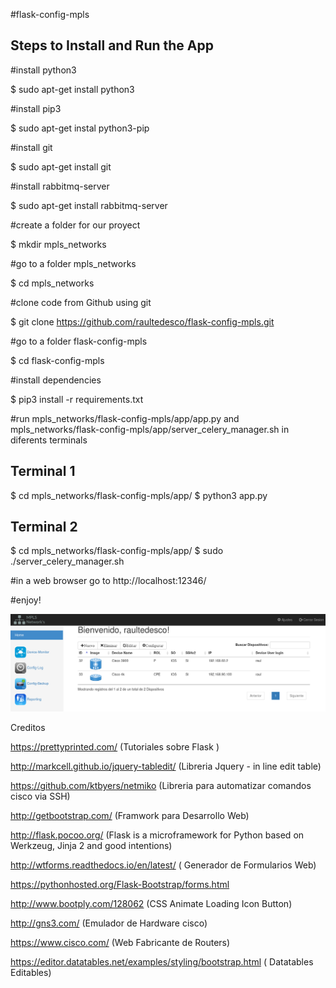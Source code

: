 #flask-config-mpls

Steps to Install and Run the App
---------------------------------------------------------------------------------------------------------------------------------

#install python3

$ sudo apt-get install python3

#install pip3

$ sudo apt-get instal python3-pip

#install git

$ sudo apt-get install git

#install rabbitmq-server

$ sudo apt-get install rabbitmq-server 

#create a folder for our proyect

$ mkdir mpls_networks

#go to a folder mpls_networks

$ cd mpls_networks

#clone code from Github using git

$ git clone https://github.com/raultedesco/flask-config-mpls.git

#go to a folder flask-config-mpls

$ cd flask-config-mpls

#install dependencies

$ pip3 install -r requirements.txt

#run mpls_networks/flask-config-mpls/app/app.py
and mpls_networks/flask-config-mpls/app/server_celery_manager.sh in diferents terminals

Terminal 1
----------
$ cd mpls_networks/flask-config-mpls/app/
$ python3 app.py

Terminal 2
----------
$ cd mpls_networks/flask-config-mpls/app/
$ sudo ./server_celery_manager.sh

#in a web browser go to http://localhost:12346/

#enjoy!

![Mpls Networks](https://github.com/raultedesco/flask-config-mpls/blob/master/mpls_networks.png)


Creditos

https://prettyprinted.com/ (Tutoriales sobre Flask )

http://markcell.github.io/jquery-tabledit/ (Libreria Jquery - in line edit table)

https://github.com/ktbyers/netmiko (Libreria para automatizar comandos cisco via SSH)

http://getbootstrap.com/ (Framwork para Desarrollo Web)

http://flask.pocoo.org/ (Flask is a microframework for Python based on Werkzeug, Jinja 2 and good intentions)

http://wtforms.readthedocs.io/en/latest/ ( Generador de Formularios Web)

https://pythonhosted.org/Flask-Bootstrap/forms.html

http://www.bootply.com/128062 (CSS Animate Loading Icon Button)

http://gns3.com/ (Emulador de Hardware cisco)

https://www.cisco.com/ (Web Fabricante de Routers)

https://editor.datatables.net/examples/styling/bootstrap.html ( Datatables Editables)


